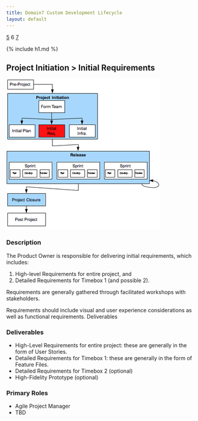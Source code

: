 ```yaml
---
title: Domain7 Custom Development Lifecycle
layout: default
---
```


[5](5.html) 6 [7](7.html)

{% include h1.md %}

## Project Initiation > Initial Requirements

![Figure ](../images/lifecycle/6.png)

### Description
The Product Owner is responsible for delivering initial requirements, which includes:

1.  High-level Requirements for entire project, and
2.  Detailed Requirements for Timebox 1 (and possible 2).

Requirements are generally gathered through facilitated workshops with stakeholders.

Requirements should include visual and user experience considerations as well as functional requirements.
Deliverables

### Deliverables

* High-Level Requirements for entire project:  these are generally in the form of User Stories.
* Detailed Requirements for Timebox 1:  these are generally in the form of Feature Files.
* Detailed Requirements for Timebox 2 (optional)
* High-Fidelity Prototype (optional)

### Primary Roles 

* Agile Project Manager
* TBD
